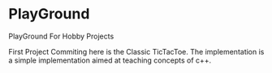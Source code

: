 # PlayGround
PlayGround For Hobby Projects

First Project Commiting here is the Classic TicTacToe. The implementation is
a simple implementation aimed at teaching concepts of c++.
